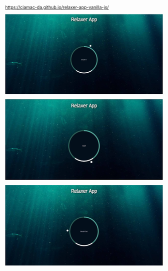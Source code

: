 https://ciamac-da.github.io/relaxer-app-vanilla-js/

![](assets/1.jpg)

![](assets/2.jpg)

![](assets/3.jpg)

